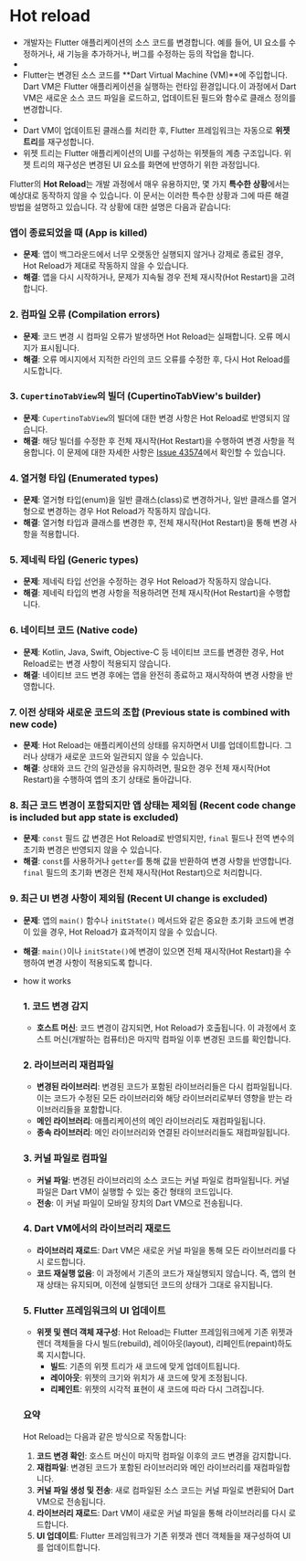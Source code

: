 # Hot reload

- 개발자는 Flutter 애플리케이션의 소스 코드를 변경합니다. 예를 들어, UI 요소를 수정하거나, 새 기능을 추가하거나, 버그를 수정하는 등의 작업을 합니다.
- 
- Flutter는 변경된 소스 코드를 **Dart Virtual Machine (VM)**에 주입합니다. Dart VM은 Flutter 애플리케이션을 실행하는 런타임 환경입니다.이 과정에서 Dart VM은 새로운 소스 코드 파일을 로드하고, 업데이트된 필드와 함수로 클래스 정의를 변경합니다.
- 
- Dart VM이 업데이트된 클래스를 처리한 후, Flutter 프레임워크는 자동으로 **위젯 트리**를 재구성합니다.
- 위젯 트리는 Flutter 애플리케이션의 UI를 구성하는 위젯들의 계층 구조입니다. 위젯 트리의 재구성은 변경된 UI 요소를 화면에 반영하기 위한 과정입니다.

Flutter의 **Hot Reload**는 개발 과정에서 매우 유용하지만, 몇 가지 **특수한 상황**에서는 예상대로 동작하지 않을 수 있습니다. 이 문서는 이러한 특수한 상황과 그에 따른 해결 방법을 설명하고 있습니다. 각 상황에 대한 설명은 다음과 같습니다:

### 

### **앱이 종료되었을 때 (App is killed)**

- **문제**: 앱이 백그라운드에서 너무 오랫동안 실행되지 않거나 강제로 종료된 경우, Hot Reload가 제대로 작동하지 않을 수 있습니다.
- **해결**: 앱을 다시 시작하거나, 문제가 지속될 경우 전체 재시작(Hot Restart)을 고려합니다.

### 2. **컴파일 오류 (Compilation errors)**

- **문제**: 코드 변경 시 컴파일 오류가 발생하면 Hot Reload는 실패합니다. 오류 메시지가 표시됩니다.
- **해결**: 오류 메시지에서 지적한 라인의 코드 오류를 수정한 후, 다시 Hot Reload를 시도합니다.

### 3. **`CupertinoTabView`의 빌더 (CupertinoTabView's builder)**

- **문제**: `CupertinoTabView`의 빌더에 대한 변경 사항은 Hot Reload로 반영되지 않습니다.
- **해결**: 해당 빌더를 수정한 후 전체 재시작(Hot Restart)을 수행하여 변경 사항을 적용합니다. 이 문제에 대한 자세한 사항은 [Issue 43574](https://github.com/flutter/flutter/issues/43574)에서 확인할 수 있습니다.

### 4. **열거형 타입 (Enumerated types)**

- **문제**: 열거형 타입(enum)을 일반 클래스(class)로 변경하거나, 일반 클래스를 열거형으로 변경하는 경우 Hot Reload가 작동하지 않습니다.
- **해결**: 열거형 타입과 클래스를 변경한 후, 전체 재시작(Hot Restart)을 통해 변경 사항을 적용합니다.

### 5. **제네릭 타입 (Generic types)**

- **문제**: 제네릭 타입 선언을 수정하는 경우 Hot Reload가 작동하지 않습니다.
- **해결**: 제네릭 타입의 변경 사항을 적용하려면 전체 재시작(Hot Restart)을 수행합니다.

### 6. **네이티브 코드 (Native code)**

- **문제**: Kotlin, Java, Swift, Objective-C 등 네이티브 코드를 변경한 경우, Hot Reload로는 변경 사항이 적용되지 않습니다.
- **해결**: 네이티브 코드 변경 후에는 앱을 완전히 종료하고 재시작하여 변경 사항을 반영합니다.

### 7. **이전 상태와 새로운 코드의 조합 (Previous state is combined with new code)**

- **문제**: Hot Reload는 애플리케이션의 상태를 유지하면서 UI를 업데이트합니다. 그러나 상태가 새로운 코드와 일관되지 않을 수 있습니다.
- **해결**: 상태와 코드 간의 일관성을 유지하려면, 필요한 경우 전체 재시작(Hot Restart)을 수행하여 앱의 초기 상태로 돌아갑니다.

### 8. **최근 코드 변경이 포함되지만 앱 상태는 제외됨 (Recent code change is included but app state is excluded)**

- **문제**: `const` 필드 값 변경은 Hot Reload로 반영되지만, `final` 필드나 전역 변수의 초기화 변경은 반영되지 않을 수 있습니다.
- **해결**: `const`를 사용하거나 `getter`를 통해 값을 반환하여 변경 사항을 반영합니다. `final` 필드의 초기화 변경은 전체 재시작(Hot Restart)으로 처리합니다.

### 9. **최근 UI 변경 사항이 제외됨 (Recent UI change is excluded)**

- **문제**: 앱의 `main()` 함수나 `initState()` 메서드와 같은 중요한 초기화 코드에 변경이 있을 경우, Hot Reload가 효과적이지 않을 수 있습니다.
- **해결**: `main()`이나 `initState()`에 변경이 있으면 전체 재시작(Hot Restart)을 수행하여 변경 사항이 적용되도록 합니다.

- how it works
    
    ### 1. **코드 변경 감지**
    
    - **호스트 머신**: 코드 변경이 감지되면, Hot Reload가 호출됩니다. 이 과정에서 호스트 머신(개발하는 컴퓨터)은 마지막 컴파일 이후 변경된 코드를 확인합니다.
    
    ### 2. **라이브러리 재컴파일**
    
    - **변경된 라이브러리**: 변경된 코드가 포함된 라이브러리들은 다시 컴파일됩니다. 이는 코드가 수정된 모든 라이브러리와 해당 라이브러리로부터 영향을 받는 라이브러리들을 포함합니다.
    - **메인 라이브러리**: 애플리케이션의 메인 라이브러리도 재컴파일됩니다.
    - **종속 라이브러리**: 메인 라이브러리와 연결된 라이브러리들도 재컴파일됩니다.
    
    ### 3. **커널 파일로 컴파일**
    
    - **커널 파일**: 변경된 라이브러리의 소스 코드는 커널 파일로 컴파일됩니다. 커널 파일은 Dart VM이 실행할 수 있는 중간 형태의 코드입니다.
    - **전송**: 이 커널 파일이 모바일 장치의 Dart VM으로 전송됩니다.
    
    ### 4. **Dart VM에서의 라이브러리 재로드**
    
    - **라이브러리 재로드**: Dart VM은 새로운 커널 파일을 통해 모든 라이브러리를 다시 로드합니다.
    - **코드 재실행 없음**: 이 과정에서 기존의 코드가 재실행되지 않습니다. 즉, 앱의 현재 상태는 유지되며, 이전에 실행되던 코드의 상태가 그대로 유지됩니다.
    
    ### 5. **Flutter 프레임워크의 UI 업데이트**
    
    - **위젯 및 렌더 객체 재구성**: Hot Reload는 Flutter 프레임워크에게 기존 위젯과 렌더 객체들을 다시 빌드(rebuild), 레이아웃(layout), 리페인트(repaint)하도록 지시합니다.
        - **빌드**: 기존의 위젯 트리가 새 코드에 맞게 업데이트됩니다.
        - **레이아웃**: 위젯의 크기와 위치가 새 코드에 맞게 조정됩니다.
        - **리페인트**: 위젯의 시각적 표현이 새 코드에 따라 다시 그려집니다.
    
    ### 요약
    
    Hot Reload는 다음과 같은 방식으로 작동합니다:
    
    1. **코드 변경 확인**: 호스트 머신이 마지막 컴파일 이후의 코드 변경을 감지합니다.
    2. **재컴파일**: 변경된 코드가 포함된 라이브러리와 메인 라이브러리를 재컴파일합니다.
    3. **커널 파일 생성 및 전송**: 새로 컴파일된 소스 코드는 커널 파일로 변환되어 Dart VM으로 전송됩니다.
    4. **라이브러리 재로드**: Dart VM이 새로운 커널 파일을 통해 라이브러리를 다시 로드합니다.
    5. **UI 업데이트**: Flutter 프레임워크가 기존 위젯과 렌더 객체들을 재구성하여 UI를 업데이트합니다.
